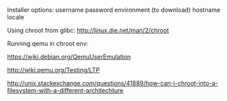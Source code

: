 Installer options:
username
password
environment (to download)
hostname
locale

Using chroot from glibc: http://linux.die.net/man/2/chroot

Running qemu in chroot env:

https://wiki.debian.org/QemuUserEmulation

http://wiki.qemu.org/Testing/LTP

http://unix.stackexchange.com/questions/41889/how-can-i-chroot-into-a-filesystem-with-a-different-architechture
